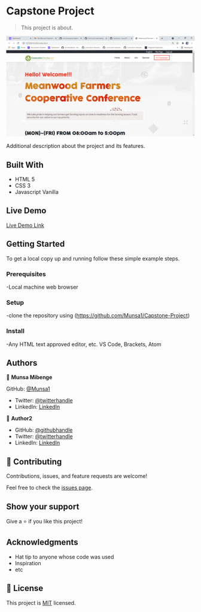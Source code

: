 # Capstone Project

> This project is about.

![screenshot](Meanwood.png)

Additional description about the project and its features.

## Built With

- HTML 5
- CSS 3
- Javascript Vanilla

## Live Demo

[Live Demo Link](https://munsa1.github.io/Capstone-Project/)


## Getting Started

To get a local copy up and running follow these simple example steps.

### Prerequisites

-Local machine web browser

### Setup

-clone the repository using (https://github.com/Munsa1/Capstone-Project)

### Install
-Any HTML text approved editor, etc. VS Code, Brackets, Atom


## Authors

👤 **Munsa Mibenge**

GitHub: [@Munsa1](https://github.com/munsa1)
- Twitter: [@twitterhandle](https://twitter.com/twitterhandle)
- LinkedIn: [LinkedIn](https://linkedin.com/in/linkedinhandle)

👤 **Author2**

- GitHub: [@githubhandle](https://github.com/githubhandle)
- Twitter: [@twitterhandle](https://twitter.com/twitterhandle)
- LinkedIn: [LinkedIn](https://linkedin.com/in/linkedinhandle)

## 🤝 Contributing

Contributions, issues, and feature requests are welcome!

Feel free to check the [issues page](../../issues/).

## Show your support

Give a ⭐️ if you like this project!

## Acknowledgments

- Hat tip to anyone whose code was used
- Inspiration
- etc

## 📝 License

This project is [MIT](./MIT.md) licensed.

